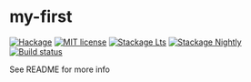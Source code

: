 # my-first

[![Hackage](https://img.shields.io/hackage/v/my-first.svg)](https://hackage.haskell.org/package/my-first)
[![MIT license](https://img.shields.io/badge/license-MIT-blue.svg)](LICENSE)
[![Stackage Lts](http://stackage.org/package/my-first/badge/lts)](http://stackage.org/lts/package/my-first)
[![Stackage Nightly](http://stackage.org/package/my-first/badge/nightly)](http://stackage.org/nightly/package/my-first)
[![Build status](https://secure.travis-ci.org/smaccoun/my-first.svg)](https://travis-ci.org/smaccoun/my-first)

See README for more info